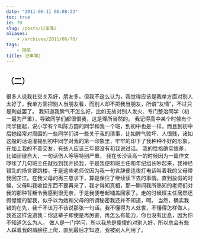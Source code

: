 ```yaml
---
date: "2011-06-11 06:08:23"
toc: true
id: 70
slug: /posts/记事簿2
aliases:
    - /archives/2011/06/70/
tags:
    - 随笔
title: 记事簿2
---
```



## （二）
很多人说我社交关系好，朋友多。但我不这么认为，我觉得应该是我单方面对别人太好了，我单方面把别人当朋友看，而别人却不把我当朋友，所谓“友情”，不过只是利益罢了。
我知道我脾气不怎么好，比如无故对别人发火、专门整治同学（初一最为严重），导致同学们都很恨我，这是理所当然的。
我记得高中某个时候有个同学提起，说小学有个叫陈方圆的同学和我一个班，到初中也是一样，而且到初中后她经常对周围的一些同学们讲一些关于我的琐事，比如脾气败坏、人很贱，诸如这般的话语灌输到初中同学对我的第一印象里，牢牢的印下了我种种不好的形象，在加上我的不善交友，有些人应该三年都没有和我说过话。
我的性格确实很差，比如骄傲自大，一句话伤人等等特别严重。
我在长沙读高一的时候因为一篇作文啰嗦了几句班主任就找到我并损我，于是我便和班主任和年纪组长吵起来，我神经错乱的扬言要跳楼，于是这些老师仅因为我一句言辞便连夜打电话叫着我的父母带我回芷江。在我父母的再三恳求下，算是保住了继续读下去的事情。直到放假的时候，父母叫我收拾东西不要再来了，我才得知真相，那一瞬间我所熟知的老师们对我的那种背叛令我感到很无奈，于是我便卷起铺盖回家了。走的时候班主任居然还假惺惺的留我，似乎以为她和父母的所谓秘密我还并不知道，呵。
当然，确实我错的在先，我千不该万不该说那张一句话。我不懂得为人处世，不懂得怎样做人。
我爸这样说道我：你这辈子即使是再厉害，再怎么有能力，你也没有出息，因为你不知道怎么为人。
做人是一门学问，所以我总是傻傻的对别人好，所以总会有些人踩着我的肩膀往上爬，直到最后才知道，我被别人利用了。